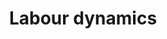 ---
title: 'Labour dynamics'
description: 'Studies of fine grained mobility patterns of workers.'
cover: '/images/research_labour.webp'
research:
- labour-complexity
- labour-lfns
- labour-matching
- labour-unemployment
- labour-epj
- labour-jebo
- labour-endogenous

---